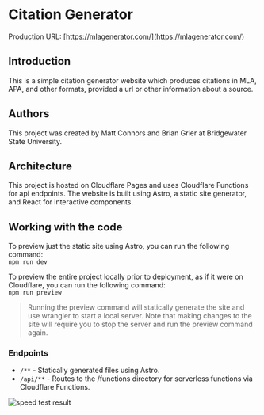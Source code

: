 # Citation Generator

Production URL: [https://mlagenerator.com/](https://mlagenerator.com/)

## Introduction
This is a simple citation generator website which produces citations in MLA, APA, and other formats, provided a url or other information about a source.

## Authors
This project was created by Matt Connors and Brian Grier at Bridgewater State University.

## Architecture
This project is hosted on Cloudflare Pages and uses Cloudflare Functions for api endpoints. The website is built using Astro, a static site generator, and React for interactive components.

## Working with the code

To preview just the static site using Astro, you can run the following command: \
`npm run dev`

To preview the entire project locally prior to deployment, as if it were on Cloudflare, you can run the following command: \
`npm run preview`

> Running the preview command will statically generate the site and use wrangler to start a local server. Note that making changes to the site will require you to stop the server and run the preview command again.

### Endpoints
- `/**` - Statically generated files using Astro.
- `/api/**` - Routes to the /functions directory for serverless functions via Cloudflare Functions.

![speed test result](https://mlagenerator.com/images/speed-results.png)

